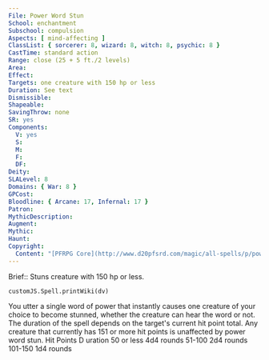 ```yaml
---
File: Power Word Stun
School: enchantment
Subschool: compulsion
Aspects: [ mind-affecting ]
ClassList: { sorcerer: 8, wizard: 8, witch: 8, psychic: 8 }
CastTime: standard action
Range: close (25 + 5 ft./2 levels)
Area: 
Effect: 
Targets: one creature with 150 hp or less
Duration: See text
Dismissible: 
Shapeable: 
SavingThrow: none
SR: yes
Components:
  V: yes
  S: 
  M: 
  F: 
  DF: 
Deity: 
SLALevel: 8
Domains: { War: 8 }
GPCost: 
Bloodline: { Arcane: 17, Infernal: 17 }
Patron: 
MythicDescription: 
Augment: 
Mythic: 
Haunt: 
Copyright:
  Content: "[PFRPG Core](http://www.d20pfsrd.com/magic/all-spells/p/power-word-stun)"
---
```

Brief:: Stuns creature with 150 hp or less.

```dataviewjs
customJS.Spell.printWiki(dv)
```

You utter a single word of power that instantly causes one creature of your choice to become stunned, whether the creature can hear the word or not. The duration of the spell depends on the target's current hit point total. Any creature that currently has 151 or more hit points is unaffected by power word stun. Hit Points D uration 50 or less 4d4 rounds 51-100 2d4 rounds 101-150 1d4 rounds
